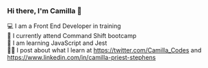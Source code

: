 ### Hi there, I'm Camilla 👋

💻 I am a Front End Developer in training<br>
🚀 I currently attend Command Shift bootcamp<br>
🧰 I am learning JavaScript and Jest<br>
✍🏻 I post about what I learn at https://twitter.com/Camilla_Codes and https://www.linkedin.com/in/camilla-priest-stephens<br>                                                                                            

 


